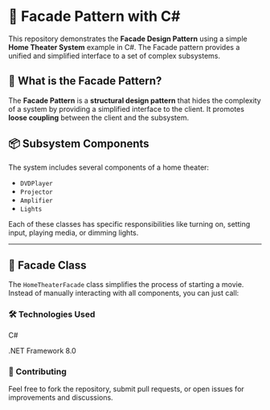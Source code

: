 
# 🎯 Facade Pattern with C#

This repository demonstrates the **Facade Design Pattern** using a simple **Home Theater System** example in C#. The Facade pattern provides a unified and simplified interface to a set of complex subsystems.

## 🧠 What is the Facade Pattern?

The **Facade Pattern** is a **structural design pattern** that hides the complexity of a system by providing a simplified interface to the client. It promotes **loose coupling** between the client and the subsystem.

## 📦 Subsystem Components

The system includes several components of a home theater:

- `DVDPlayer`
- `Projector`
- `Amplifier`
- `Lights`

Each of these classes has specific responsibilities like turning on, setting input, playing media, or dimming lights.

---

## 🧱 Facade Class

The `HomeTheaterFacade` class simplifies the process of starting a movie. Instead of manually interacting with all components, you can just call:


### 🛠️ Technologies Used
 
C#

.NET Framework 8.0

### 🤝 Contributing
 
Feel free to fork the repository, submit pull requests, or open issues for improvements and discussions.
